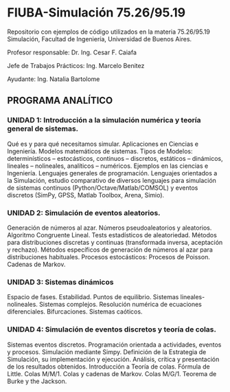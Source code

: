 # FIUBA-Simulación 75.26/95.19
Repositorio con ejemplos de código utilizados en la materia 75.26/95.19 Simulación, Facultad de Ingeniería, Universidad de Buenos Aires.

Profesor responsable: Dr. Ing. Cesar F. Caiafa

Jefe de Trabajos Prácticos: Ing. Marcelo Benitez

Ayudante: Ing. Natalia Bartolome

## PROGRAMA ANALÍTICO
### UNIDAD 1: Introducción a la simulación numérica y teoría general de sistemas. 
Qué es y para qué necesitamos simular. Aplicaciones en Ciencias e Ingeniería. Modelos matemáticos de sistemas. Tipos de Modelos: determinísticos – estocásticos, continuos – discretos, estáticos – dinámicos, lineales – nolineales, analíticos – numéricos. Ejemplos en las ciencias e Ingeniería. Lenguajes generales de programación. Lenguajes orientados a la Simulación, estudio comparativo de diversos lenguajes para simulación de sistemas continuos (Python/Octave/Matlab/COMSOL) y eventos discretos (SimPy,  GPSS, Matlab Toolbox, Arena, Simio). 
### UNIDAD 2: Simulación de eventos aleatorios. 
Generación de números al azar. Números pseudoaleatorios y aleatorios. Algoritmo Congruente Lineal. 
Tests estadísticos de aleatoriedad.
Métodos para distribuciones discretas y continuas (transformada inversa,  aceptación y rechazo).
Métodos específicos de generación de números al azar para distribuciones habituales.
Procesos estocásticos: 
Procesos de Poisson. 
Cadenas de Markov.
### UNIDAD 3: Sistemas dinámicos 
Espacio de fases. Estabilidad. Puntos de equilibrio.
Sistemas lineales-nolineales. Sistemas complejos.
Resolución numérica de ecuaciones diferenciales. 
Bifurcaciones.
Sistemas caóticos.
### UNIDAD 4: Simulación de eventos discretos y teoría de colas. 
Sistemas eventos discretos. Programación orientada a actividades, eventos y procesos.
Simulación mediante Simpy. Definición de la Estrategia de Simulación, su implementación y ejecución. Análisis, crítica y presentación de los resultados obtenidos.
Introducción a Teoría de colas. Fórmula de Little. Colas M/M/1. Colas y cadenas de Markov. Colas M/G/1. Teorema de Burke y the Jackson.
